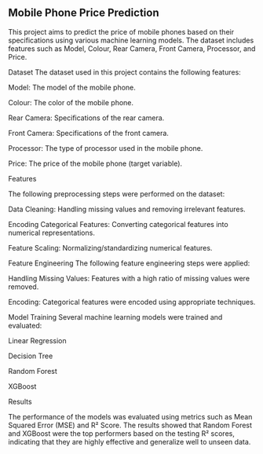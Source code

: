 ## **Mobile Phone Price Prediction**

This project aims to predict the price of mobile phones based on their specifications using various machine learning models. The dataset includes features such as Model, Colour, Rear Camera, Front Camera, Processor, and Price.

Dataset The dataset used in this project contains the following features:

Model: The model of the mobile phone.

Colour: The color of the mobile phone.

Rear Camera: Specifications of the rear camera.

Front Camera: Specifications of the front camera.

Processor: The type of processor used in the mobile phone.

Price: The price of the mobile phone (target variable).

Features

The following preprocessing steps were performed on the dataset:

Data Cleaning: Handling missing values and removing irrelevant features.

Encoding Categorical Features: Converting categorical features into numerical representations.

Feature Scaling: Normalizing/standardizing numerical features.

Feature Engineering The following feature engineering steps were applied:

Handling Missing Values: Features with a high ratio of missing values were removed.

Encoding: Categorical features were encoded using appropriate techniques.

Model Training Several machine learning models were trained and evaluated:

Linear Regression

Decision Tree

Random Forest

XGBoost

Results

The performance of the models was evaluated using metrics such as Mean Squared Error (MSE) and R² Score. The results showed that Random Forest and XGBoost were the top performers based on the testing R² scores, indicating that they are highly effective and generalize well to unseen data.
